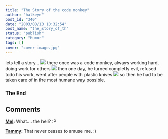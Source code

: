 ```yaml
---
title: "The Story of the code monkey"
author: "halkeye"
post_id: "340"
date: "2003/08/13 10:32:54"
post_name: "the_story_of_th"
status: "publish"
category: "Humor"
tags: []
cover: "cover-image.jpg"
---
```


lets tell a story...
![](4202463656_140e4aa651.jpg)
there once was a code monkey,
always working hard, doing work for others
![](4202464026_2bc3ee4381.jpg)
then one day, he turned completly evil,
refused todo his work, went after people with plastic knives
![](4201706163_1b67517208.jpg)
so then he had to be taken care of in the most humane way possible.


### The End

## Comments

**[Mel](#66 "2003-08-14 13:57:09"):** What.... the hell? :P

**[Tammy](#67 "2003-08-16 01:35:53"):** That never ceases to amuse me. :)

